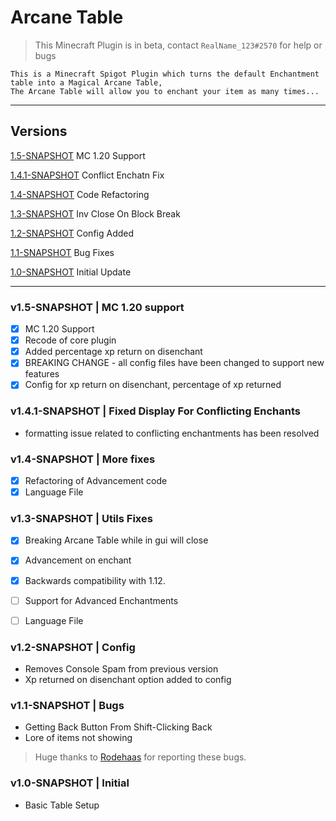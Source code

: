 # Arcane Table

> This Minecraft Plugin is in beta, contact `RealName_123#2570` for help or bugs

```
This is a Minecraft Spigot Plugin which turns the default Enchantment table into a Magical Arcane Table,
The Arcane Table will allow you to enchant your item as many times...
```
------------------------------------------
## Versions 

[1.5-SNAPSHOT](#v15-snapshot--mc-120-support) MC 1.20 Support

[1.4.1-SNAPSHOT](#v141-snapshot--fixed-display-for-conflicting-enchants) Conflict Enchatn Fix

[1.4-SNAPSHOT](#v14-snapshot--more-fixes) Code Refactoring

[1.3-SNAPSHOT](#v13-snapshot--close-gui-on-block-break) Inv Close On Block Break

[1.2-SNAPSHOT](#v12-snapshot--config) Config Added

[1.1-SNAPSHOT](#v11-snapshot--bugs) Bug Fixes

[1.0-SNAPSHOT](#v10-snapshot--initial) Initial Update



---

### v1.5-SNAPSHOT | MC 1.20 support

- [x] MC 1.20 Support
- [x] Recode of core plugin
- [x] Added percentage xp return on disenchant
- [x] BREAKING CHANGE - all config files have been changed to support new features
- [x] Config for xp return on disenchant, percentage of xp returned

### v1.4.1-SNAPSHOT | Fixed Display For Conflicting Enchants

- formatting issue related to conflicting enchantments has been resolved


### v1.4-SNAPSHOT | More fixes

- [x] Refactoring of Advancement code
- [x] Language File

### v1.3-SNAPSHOT | Utils Fixes

- [x] Breaking Arcane Table while in gui will close
- [x] Advancement on enchant
- [x] Backwards compatibility with 1.12. 
- [ ] Support for Advanced Enchantments 
- [ ] Language File



### v1.2-SNAPSHOT | Config

- Removes Console Spam from previous version
- Xp returned on disenchant option added to config

### v1.1-SNAPSHOT | Bugs

- Getting Back Button From Shift-Clicking Back
- Lore of items not showing

> Huge thanks to [Rodehaas](https://www.spigotmc.org/members/rodehaas.1204734/) for reporting these bugs.


### v1.0-SNAPSHOT | Initial

- Basic Table Setup



